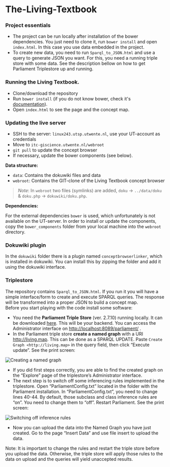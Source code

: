 # The-Living-Textbook

### Project essentials 
 
 * The project can be run locally after installation of the bower dependencies. You just need to clone it, run `bower install` and open `index.html`. In this case you use data embedded in the project. 
 * To create new data, you need to run `Sparql_to_JSON.html` and use a query to generate JSON you want. For this, you need a running triple store with some data. See the description bellow on how to get Parliament Triplestore up and running.

### Running the Living Textbook.

* Clone/download the repository 
* Run `bower install` (if you do not know bower, check it's [documentation](https://bower.io/)).
* Open `index.html` to see the page and the concept map.

### Updating the live server

* SSH to the server: `linux243.utsp.utwente.nl`, use your UT-account as credentials
* Move to `itc-giscience.utwente.nl/webroot`
* `git pull` to update the concept browser
* If necessary, update the bower components (see below).

**Data structure:**
* `data`: Contains the dokuwiki files and data
* `webroot`: Contains the GIT-clone of the Living Textbook concept browser 
> *Note*: In `webroot` two files (symlinks) are added, `doku` -> `../data/doku` & `doku.php` -> `dokuwiki/doku.php`.

**Dependencies:**

For the external dependencies `bower` is used, which unfortunately is not available on the UT-server. In order to install or update the components, copy the `bower_components` folder from your local machine into the `webroot` directory.

### Dokuwiki plugin
In the `dokuwiki` folder there is a plugin named `conceptbrowserlinker`, which is installed in dokuwiki. You can install this by zipping the folder and add it using the dokuwiki interface.

### Triplestore
The repository contains `Sparql_to_JSON.html`. If you run it you will have a simple interface/form to create and execute SPARQL queries. The response will be transformed into a proper JSON to build a concept map.    
Before you start playing with the code install some software: 

* You need the **Parliament Triple Store** (ver. 2.7.10) running locally. It can be downloaded [here](http://semwebcentral.org/frs/?group_id=159). This will be your backend. You can access the Administrator interface on [http://localhost:8089/parliament/](http://localhost:8089/parliament/) .
* In the Parliament triple store **create a named graph** with a URI http://living.map. This can be done as a SPARQL UPDATE. Paste `Create Graph <http://living.map>` in the query field, then click “Execute update”. See the print screen: 

![Creating a named graph](https://github.com/GIP-ITC-UniversityTwente/The-Living-Textbook/raw/master/printscreens/1.JPG)

* If you did first steps correctly, you are able to find the created graph on the “Explore” page of the triplestore’s Administrator  interface.
* The next step is  to switch off some inferencing rules implemented in the triplestore. Open “ParliamentConfig.txt” located in the folder with the Parliament installation. In “ParliamentConfig.txt”, you need to change lines 40-44. By default, those subclass and class inference rules are “on”. You need to change them to “off”. Restart Parliament. See the print screen:

![Switching off inference rules](https://github.com/GIP-ITC-UniversityTwente/The-Living-Textbook/raw/master/printscreens/2.JPG)

* Now you can upload the  data into the Named Graph you have just created. Go to the page “Insert Data” and use file insert to upload the data. 

Note: It is important to change the rules and restart the triple store before you upload the data. Otherwise, the triple store will apply those rules to the data on upload and the queries will yield unaccepted results. 





